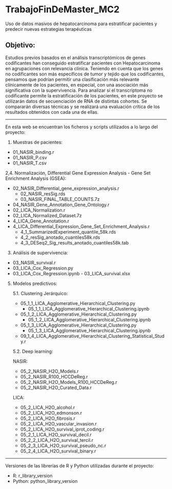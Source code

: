 # TrabajoFinDeMaster_MC2
Uso de datos masivos de hepatocarcinoma para estratificar pacientes y predecir nuevas estrategias terapéuticas

## Objetivo:
Estudios previos basados en el análisis transcriptómicos de genes codificantes han conseguido estratificar pacientes con Hepatocarcinoma en agrupaciones con relevancia clínica. Teniendo en cuenta que los genes no codificantes son más específicos de tumor y tejido que los codificantes, pensamos que podrían permitir una clasificación más relevante clínicamente de los pacientes, en especial, con una asociación más significativa con la supervivencia. 
Para analizar si el transcriptoma no codificante permite la estratificación de los pacientes, en este proyecto se utilizarán datos de secuenciación de RNA de distintas cohortes. Se compararán diversas técnicas y se realizará una evaluación crítica de los resultados obtenidos con cada una de ellas. 

---

En esta web se encuentran los ficheros y scripts utilizados a lo largo del proyecto:

1. Muestras de pacientes:
  - 01_NASIR_binding.r
  - 01_NASIR_P.csv
  - 01_NASIR_T.csv


2,4. Normalización, Differential Gene Expression Analysis - Gene Set Enrichment Analysis (GSEA):
  - 02_NASIR_Differential_gene_expression_analysis.r
    - 02_NASIR_resSig.rds
    - 03_NASIR_FINAL_TABLE_COUNTS.7z
  - 04_NASIR_Gene_Annotation_Gene_Ontology.r
  - 02_LICA_Normalization.r
   - 02_LICA_Normalized_Dataset.7z
  - 4_LICA_Gene_Annotation.r
  - 4_LICA_Differential_Expression_Gene_Set_Enrichment_Analysis.r
    - 4_1_SummarizedExperiment_quantile_58k.rds
    - 4_2_resSig_anotado_cuantiles58k.rds
    - 4_3_DESeq2_Sig_results_anotado_cuantiles58k.tab


3. Análisis de supervivencia:
  - 03_NASIR_survival.r
  - 03_LICA_Cox_Regression.py
  -  03_LICA_Cox_Regression.ipynb
    - 03_LICA_survival.xlsx

5. Modelos predictivos:

    5.1. Clustering Jerárquico:
    - 05_1_1_LICA_Agglomerative_Hierarchical_Clustering.py
      - 05_1_1_LICA_Agglomerative_Hierarchical_Clustering.ipynb
    - 05_1_2_LICA_Agglomerative_Hierarchical_Clustering.py
       - 05_1_2_LICA_Agglomerative_Hierarchical_Clustering.ipynb
    - 05_1_3_LICA_Agglomerative_Hierarchical_Clustering.py
       - 05_1_3_LICA_Agglomerative_Hierarchical_Clustering.ipynb
    - 09_1_4_LICA_Agglomerative_Hierarchical_Clustering_Statistical_Study.r


    5.2. Deep learning:

      NASIR:
      - 05_2_NASIR_H2O_Models.r
      - 05_2_NASIR_R100_HCCDeReg.r
      - 05_2_NASIR_H2O_Models_R100_HCCDeReg.r
      - 05_2_NASIR_H2O_Curated_Data.r

      LICA:
      - 05_2_LICA_H2O_alcohol.r
      - 05_2_LICA_H2O_edmonson.r
      - 05_2_LICA_H2O_fibrosis.r
      - 05_2_LICA_H2O_vascular_invasion.r
      - 05_2_LICA_H2O_survival_iprot_coding.r
      - 05_2_1_LICA_H2O_survival_decil.r
      - 05_2_2_LICA_H2O_survival_tercil.r
      - 05_2_3_LICA_H2O_survival_pseudo_nc.r
      - 05_2_4_LICA_H2O_survival_binary.r


---

Versiones de las librerías de R y Python utilizadas durante el proyecto:
- R: r_library_version
- Python: python_library_version 
